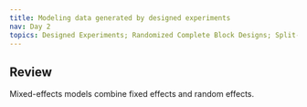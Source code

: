 ```yaml
---
title: Modeling data generated by designed experiments
nav: Day 2
topics: Designed Experiments; Randomized Complete Block Designs; Split-Plot-Designs; Repeated Measures
---
```


## Review  

Mixed-effects models combine fixed effects and random effects. 
